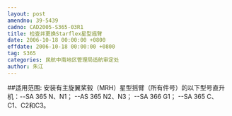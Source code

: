 ```yaml
---
layout: post
amendno: 39-5439
cadno: CAD2005-S365-03R1
title: 检查并更换Starflex星型摇臂
date: 2006-10-18 00:00:00 +0800
effdate: 2006-10-18 00:00:00 +0800
tag: S365
categories: 民航中南地区管理局适航审定处
author: 朱江
---
```


##适用范围:
安装有主旋翼桨毂（MRH）星型摇臂（所有件号）的以下型号直升机：--SA 365 N、N1； --AS 365 N2、N3； --SA 366 G1； --SA 365 C、C1、C2和C3。

